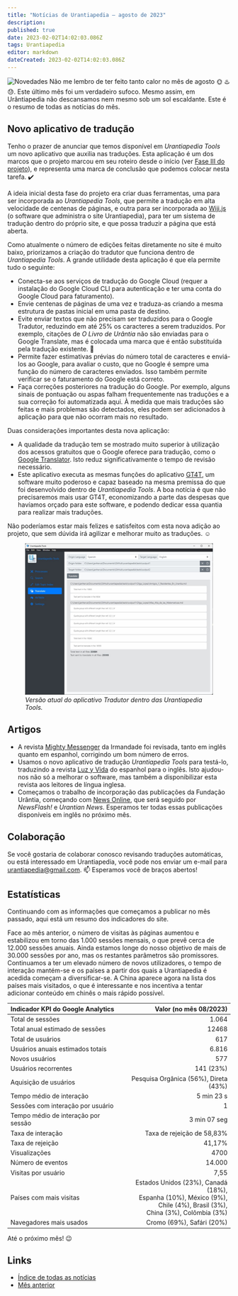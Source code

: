 ```yaml
---
title: "Notícias de Urantiapedia — agosto de 2023"
description: 
published: true
date: 2023-02-02T14:02:03.086Z
tags: Urantiapedia
editor: markdown
dateCreated: 2023-02-02T14:02:03.086Z
---
```


<img src="/_assets/svg/icon-news.svg" alt="Novedades" style="width: 80px;"> Não me lembro de ter feito tanto calor no mês de agosto :sun_with_face: :hotsprings: :sweat:. Este último mês foi um verdadeiro sufoco. Mesmo assim, em Urântiapedia não descansamos nem mesmo sob um sol escaldante. Este é o resumo de todas as notícias do mês. 

## Novo aplicativo de tradução

Tenho o prazer de anunciar que temos disponível em _Urantiapedia Tools_ um novo aplicativo que auxilia nas traduções. Esta aplicação é um dos marcos que o projeto marcou em seu roteiro desde o início (ver [Fase III do projeto](/pt/help/phases#marco-iii-tradutor)), e representa uma marca de conclusão que podemos colocar nesta tarefa. :heavy_check_mark: 

A ideia inicial desta fase do projeto era criar duas ferramentas, uma para ser incorporada ao _Urantiapedia Tools_, que permite a tradução em alta velocidade de centenas de páginas, e outra para ser incorporada ao [Wiji.js](https://js.wiki/) (o software que administra o site Urantiapedia), para ter um sistema de tradução dentro do próprio site, e que possa traduzir a página que está aberta.

Como atualmente o número de edições feitas diretamente no site é muito baixo, priorizamos a criação do tradutor que funciona dentro de _Urantiapedia Tools_. A grande utilidade desta aplicação é que ela permite tudo o seguinte: 
- Conecta-se aos serviços de tradução do Google Cloud (requer a instalação do Google Cloud CLI para autenticação e ter uma conta do Google Cloud para faturamento). 
- Envie centenas de páginas de uma vez e traduza-as criando a mesma estrutura de pastas inicial em uma pasta de destino.
- Evite enviar textos que não precisam ser traduzidos para o Google Tradutor, reduzindo em até 25% os caracteres a serem traduzidos. Por exemplo, citações de _O Livro de Urântia_ não são enviadas para o Google Translate, mas é colocada uma marca que é então substituída pela tradução existente. :clap: 
- Permite fazer estimativas prévias do número total de caracteres e enviá-los ao Google, para avaliar o custo, que no Google é sempre uma função do número de caracteres enviados. Isso também permite verificar se o faturamento do Google está correto.
- Faça correções posteriores na tradução do Google. Por exemplo, alguns sinais de pontuação ou aspas falham frequentemente nas traduções e a sua correção foi automatizada aqui. À medida que mais traduções são feitas e mais problemas são detectados, eles podem ser adicionados à aplicação para que não ocorram mais no resultado. 

Duas considerações importantes desta nova aplicação:
- A qualidade da tradução tem se mostrado muito superior à utilização dos acessos gratuitos que o Google oferece para tradução, como o [Google Translator](https://translate.google.com/). Isto reduz significativamente o tempo de revisão necessário.
- Este aplicativo executa as mesmas funções do aplicativo [GT4T](http://gt4t.net/), um software muito poderoso e capaz baseado na mesma premissa do que foi desenvolvido dentro de _Urantiapedia Tools_. A boa notícia é que não precisaremos mais usar GT4T, economizando a parte das despesas que havíamos orçado para este software, e podendo dedicar essa quantia para realizar mais traduções. 

Não poderíamos estar mais felizes e satisfeitos com esta nova adição ao projeto, que sem dúvida irá agilizar e melhorar muito as traduções. :relaxed: 

<figure id="Sample_fig_1" class="image urantiapedia">
<img src="/image/uptools_translate.jpg">
<figcaption><em>Versão atual do aplicativo Tradutor dentro das Urantiapedia Tools.</em></figcaption>
</figure>

## Artigos

* A revista [Mighty Messenger](/en/index/articles_mighty_messenger) da Irmandade foi revisada, tanto em inglês quanto em espanhol, corrigindo um bom número de erros.
* Usamos o novo aplicativo de tradução _Urantiapedia Tools_ para testá-lo, traduzindo a revista [Luz y Vida](/en/index/articles_luz_y_vida) do espanhol para o inglês. Isto ajudou-nos não só a melhorar o software, mas também a disponibilizar esta revista aos leitores de língua inglesa. 
* Começamos o trabalho de incorporação das publicações da Fundação Urântia, começando com [News Online](/en/index/articles), que será seguido por _NewsFlash!_ e _Urantian News_. Esperamos ter todas essas publicações disponíveis em inglês no próximo mês. 

## Colaboração

Se você gostaria de colaborar conosco revisando traduções automáticas, ou está interessado em Urantiapedia, você pode nos enviar um e-mail para urantiapedia@gmail.com. :mailbox: Esperamos você de braços abertos! 

## Estatísticas 

Continuando com as informações que começamos a publicar no mês passado, aqui está um resumo dos indicadores do site.

Face ao mês anterior, o número de visitas às páginas aumentou e estabilizou em torno das 1.000 sessões mensais, o que prevê cerca de 12.000 sessões anuais. Ainda estamos longe do nosso objetivo de mais de 30.000 sessões por ano, mas os restantes parâmetros são promissores. Continuamos a ter um elevado número de novos utilizadores, o tempo de interação mantém-se e os países a partir dos quais a Urantiapedia é acedida começam a diversificar-se. A China aparece agora na lista dos países mais visitados, o que é interessante e nos incentiva a tentar adicionar conteúdo em chinês o mais rápido possível. 

Indicador KPI do Google Analytics | Valor (no mês 08/2023) 
--- | ---: 
Total de sessões | 1.064 
Total anual estimado de sessões | 12468
Total de usuários | 617 
Usuários anuais estimados totais | 6.816 
Novos usuários | 577 
Usuários recorrentes | 141 (23%) 
Aquisição de usuários | Pesquisa Orgânica (56%), Direta (43%) 
Tempo médio de interação | 5 min 23 s 
Sessões com interação por usuário | 1 
Tempo médio de interação por sessão | 3 min 07 seg 
Taxa de interação | Taxa de rejeição de 58,83% 
Taxa de rejeição | 41,17% 
Visualizações | 4700 
Número de eventos | 14.000 
Visitas por usuário | 7,55 
Países com mais visitas | Estados Unidos (23%), Canadá (18%), <br>Espanha (10%), México (9%), <br>Chile (4%), Brasil (3%), <br>China (3%), Colômbia (3%) 
Navegadores mais usados | Cromo (69%), Safári (20%)

Até o próximo mês! :wink: 

## Links 

- [Índice de todas as notícias](/pt/news) 
- [Mês anterior](/pt/news/2023/07)